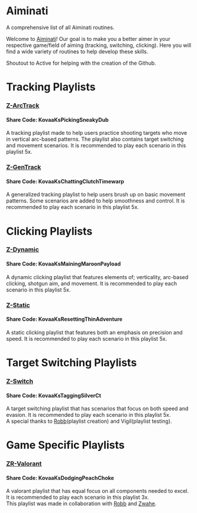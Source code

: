 # Aiminati
A comprehensive list of all Aiminati routines.

Welcome to [Aiminati](https://twitter.com/aiminati)! Our goal is to make you a better aimer in your respective game/field of aiming (tracking, switching, clicking). Here you will find a wide variety of routines to help develop these skills.  
  
Shoutout to Active for helping with the creation of the Github.

# Tracking Playlists

### [Z-ArcTrack](https://github.com/Zwahe/z-playlists/blob/main/Z-ArcTrack.json)
#### Share Code: KovaaKsPickingSneakyDub
A tracking playlist made to help users practice shooting targets who move in vertical arc-based patterns. The playlist also contains target switching and movement scenarios. It is recommended to play each scenario in this playlist 5x.

### [Z-GenTrack](https://github.com/Zwahe/z-playlists/blob/main/Z-GenTrack.json)
#### Share Code: KovaaKsChattingClutchTimewarp
A generalized tracking playlist to help users brush up on basic movement patterns. Some scenarios are added to help smoothness and control. It is recommended to play each scenario in this playlist 5x.

# Clicking Playlists

### [Z-Dynamic](https://github.com/Zwahe/z-playlists/blob/main/Z-Dynamic.json)
#### Share Code: KovaaKsMainingMaroonPayload
A dynamic clicking playlist that features elements of; verticality, arc-based clicking, shotgun aim, and movement. It is recommended to play each scenario in this playlist 5x.

### [Z-Static](https://github.com/Zwahe/z-playlists/blob/main/Z-Static.json)
#### Share Code: KovaaKsResettingThinAdventure
A static clicking playlist that features both an emphasis on precision and speed. It is recommended to play each scenario in this playlist 5x.

# Target Switching Playlists

### [Z-Switch](https://github.com/Zwahe/z-playlists/blob/main/Z-Switch.json)
#### Share Code: KovaaKsTaggingSilverCt
A target switching playlist that has scenarios that focus on both speed and evasion. It is recommended to play each scenario in this playlist 5x.  
A special thanks to [Robb](https://twitter.com/robbfps)(playlist creation) and Vigil(playlist testing).

# Game Specific Playlists

### [ZR-Valorant](https://github.com/Zwahe/z-playlists/blob/main/ZR-Valorant.json)
#### Share Code: KovaaKsDodgingPeachChoke
A valorant playlist that has equal focus on all components needed to excel. It is recommended to play each scenario in this playlist 3x.  
This playlist was made in collaboration with [Robb](https://twitter.com/robbfps) and [Zwahe](https://twitter.com/zwahefps).

